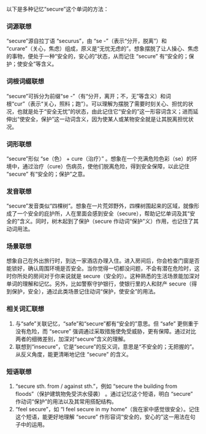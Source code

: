 以下是多种记忆“secure”这个单词的方法：

### 词源联想
“secure”源自拉丁语 “securus”，由 “se -”（表示“分开，脱离”）和 “curare”（关心，焦虑）组成，原义是“无忧无虑的”。想象摆脱了让人操心、焦虑的事物，便处于一种“安全的，安心的”状态，从而记住 “secure” 有“安全的；保护；使安全”等含义。 

### 词根词缀联想
“secure”可拆分为前缀“se -”（有“分开，离开；不，无”等含义）和词根“cur”（表示“关心，照料；跑”）。可以理解为摆脱了需要时刻关心、担忧的状况，也就是处于“安全无忧”的状态，由此记住它“安全的”这一形容词含义；进而延伸出“使安全，保护”这一动词含义，因为使某人或某物安全就是让其脱离担忧状况。 

### 词形联想
“secure”形似 “se（色） + cure（治疗）” 。想象在一个充满危险色彩（se）的环境中，通过治疗（cure）伤病员，使他们脱离危险，得到安全保障，以此记住 “secure” 有“安全的；保护”之意。 

### 发音联想
“secure”发音类似“四棵树”。想象在一片荒郊野外，四棵树围起来的区域，就像形成了一个安全的庇护所，人在里面会感到安全（secure），帮助记忆单词及其“安全的”含义。同时，树木起到了保护（secure 作动词“保护”义）作用，也记住了其动词用法。 

### 场景联想
想象自己在外出旅行时，到达一家酒店办理入住。进入房间后，你会检查门窗是否能锁好，确认周围环境是否安全。当你觉得一切都没问题，不会有潜在危险时，这时你所处的房间对于你来说就是 secure（安全的）。这种熟悉的生活场景能加深对单词的理解和记忆。另外，比如警察守护银行，使银行里的人和财产 secure（得到保护，安全），通过此类场景记住动词“保护，使安全”的用法。 

### 相关词汇联想
1. 与“safe”关联记忆，“safe”和“secure”都有“安全的”意思。但 “safe” 更侧重于没有危险，而 “secure” 强调通过采取措施使免受威胁，更有保障。通过对比两者的细微差别，加深对“secure”含义的理解。 
2. 联想到“insecure”，它是“secure”的反义词，意思是“不安全的；无把握的”。从反义角度，能更清晰地记住 “secure” 的含义。 

### 短语联想
1. “secure sth. from / against sth.”，例如 “secure the building from floods”（保护建筑物免受洪水侵袭） 。通过记忆这个短语，明白 “secure” 作动词“保护”的用法以及其常用搭配结构。 
2. “feel secure”，如 “I feel secure in my home”（我在家中感觉很安全）。记住这个短语，能更好地理解 “secure” 作形容词“安全的，安心的”这一用法在句子中的运用。 